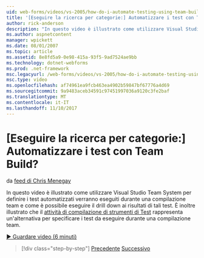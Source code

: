 ```yaml
---
uid: web-forms/videos/vs-2005/how-do-i-automate-testing-using-team-build
title: '[Eseguire la ricerca per categorie:] Automatizzare i test con Team Build? | Microsoft Docs'
author: rick-anderson
description: "In questo video è illustrato come utilizzare Visual Studio Team System per definire i test automatizzati verranno eseguiti durante una compilazione team e come è possibile analizzare verso il basso..."
ms.author: aspnetcontent
manager: wpickett
ms.date: 08/01/2007
ms.topic: article
ms.assetid: 8e8fd5a9-0e98-415a-93f5-9ad7524ae9bb
ms.technology: dotnet-webforms
ms.prod: .net-framework
msc.legacyurl: /web-forms/videos/vs-2005/how-do-i-automate-testing-using-team-build
msc.type: video
ms.openlocfilehash: af74961ea9fcb463ea4902b59847bf67776a4d69
ms.sourcegitcommit: 9a9483aceb34591c97451997036a9120c3fe2baf
ms.translationtype: MT
ms.contentlocale: it-IT
ms.lasthandoff: 11/10/2017
---
```

<a name="how-do-i-automate-testing-using-team-build"></a>[Eseguire la ricerca per categorie:] Automatizzare i test con Team Build?
====================
da [feed di Chris Menegay](https://twitter.com/CMenegay)

In questo video è illustrato come utilizzare Visual Studio Team System per definire i test automatizzati verranno eseguiti durante una compilazione team e come è possibile eseguire il drill down ai risultati di tali test. È inoltre illustrato che il [attività di compilazione di strumenti di Test](https://msdn.microsoft.com/en-us/vstudio/aa718351.aspx#bttt) rappresenta un'alternativa per specificare i test da eseguire durante una compilazione team.

[&#9654; Guardare video (6 minuti)](https://channel9.msdn.com/Blogs/ASP-NET-Site-Videos/how-do-i-automate-testing-using-team-build)

>[!div class="step-by-step"]
[Precedente](how-do-i-implement-continuous-integration-with-team-foundation.md)
[Successivo](how-do-i-deploy-a-web-application-during-a-team-build.md)
